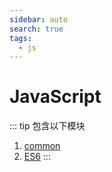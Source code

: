 ```yaml
---
sidebar: auto
search: true
tags:
  - js
---
```


# JavaScript

::: tip 包含以下模块
1. [common](/javascript/common/common.md)
2. [ES6](/linux/common/)
:::



